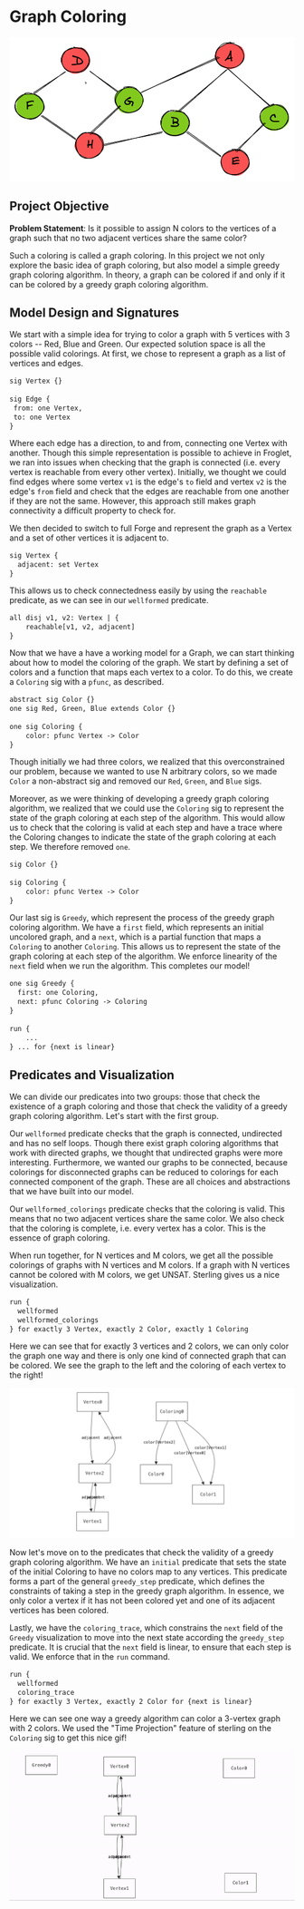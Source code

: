 # Graph Coloring

![graph_coloring](images/header_image.png)


## Project Objective

**Problem Statement**: Is it possible to assign N colors to the vertices of a graph such that no two adjacent vertices share the same color?

Such a coloring is called a graph coloring. In this project we not only explore the basic idea of graph coloring, but also model a simple greedy graph coloring algorithm. In theory, a graph can be colored if and only if it can be colored by a greedy graph coloring algorithm.

## Model Design and Signatures

We start with a simple idea for trying to color a graph with 5 vertices with 3 colors -- Red, Blue and Green. Our expected solution space is all the possible valid colorings. At first, we chose to represent a graph as a list of vertices and edges.

```
sig Vertex {}

sig Edge {
 from: one Vertex,
 to: one Vertex
}
```

Where each edge has a direction, to and from, connecting one Vertex with another. Though this simple representation is possible to achieve in Froglet, we ran into issues when checking that the graph is connected (i.e. every vertex is reachable from every other vertex). Initially, we thought we could find edges where some vertex `v1` is the edge's `to` field and vertex `v2` is the edge's `from` field and check that the edges are reachable from one another if they are not the same. However, this approach still makes graph connectivity a difficult property to check for.

We then decided to switch to full Forge and represent the graph as a Vertex and a set of other vertices it is adjacent to.

```
sig Vertex {
  adjacent: set Vertex
}
```

This allows us to check connectedness easily by using the `reachable` predicate, as we can see in our `wellformed` predicate.

```
all disj v1, v2: Vertex | {
    reachable[v1, v2, adjacent]
}
```

Now that we have a have a working model for a Graph, we can start thinking about how to model the coloring of the graph. We start by defining a set of colors and a function that maps each vertex to a color. To do this, we create a `Coloring` sig with a `pfunc`, as described.

```
abstract sig Color {}
one sig Red, Green, Blue extends Color {}

one sig Coloring {
    color: pfunc Vertex -> Color
}
```

Though initially we had three colors, we realized that this overconstrained our problem, because we wanted to use N arbitrary colors, so we made `Color` a non-abstract sig and removed our `Red`, `Green`, and `Blue` sigs.

Moreover, as we were thinking of developing a greedy graph coloring algorithm, we realized that we could use the `Coloring` sig to represent the state of the graph coloring at each step of the algorithm. This would allow us to check that the coloring is valid at each step and have a trace where the Coloring changes to indicate the state of the graph coloring at each step. We therefore removed `one`.

```
sig Color {}

sig Coloring {
    color: pfunc Vertex -> Color
}
```

Our last sig is `Greedy`, which represent the process of the greedy graph coloring algorithm. We have a `first` field, which represents an initial uncolored graph, and a `next`, which is a partial function that maps a `Coloring` to another `Coloring`. This allows us to represent the state of the graph coloring at each step of the algorithm. We enforce linearity of the `next` field when we run the algorithm. This completes our model!

```
one sig Greedy {
  first: one Coloring,
  next: pfunc Coloring -> Coloring 
}

run {
    ...
} ... for {next is linear}
```

## Predicates and Visualization

We can divide our predicates into two groups: those that check the existence of a graph coloring and those that check the validity of a greedy graph coloring algorithm. Let's start with the first group.

Our `wellformed` predicate checks that the graph is connected, undirected and has no self loops. Though there exist graph coloring algorithms that work with directed graphs, we thought that undirected graphs were more interesting. Furthermore, we wanted our graphs to be connected, because colorings for disconnected graphs can be reduced to colorings for each connected component of the graph. These are all choices and abstractions that we have built into our model.

Our `wellformed_colorings` predicate checks that the coloring is valid. This means that no two adjacent vertices share the same color. We also check that the coloring is complete, i.e. every vertex has a color. This is the essence of graph coloring.

When run together, for N vertices and M colors, we get all the possible colorings of graphs with N vertices and M colors. If a graph with N vertices cannot be colored with M colors, we get UNSAT. Sterling gives us a nice visualization.

```
run { 
  wellformed
  wellformed_colorings
} for exactly 3 Vertex, exactly 2 Color, exactly 1 Coloring
```

Here we can see that for exactly 3 vertices and 2 colors, we can only color the graph one way and there is only one kind of connected graph that can be colored. We see the graph to the left and the coloring of each vertex to the right!

![graph_coloring_simple](images/sterling_simple.png)

Now let's move on to the predicates that check the validity of a greedy graph coloring algorithm. We have an `initial` predicate that sets the state of the initial Coloring to have no colors map to any vertices. This predicate forms a part of the general `greedy_step` predicate, which defines the constraints of taking a step in the greedy graph algorithm. In essence, we only color a vertex if it has not been colored yet and one of its adjacent vertices has been colored.

Lastly, we have the `coloring_trace`, which constrains the `next` field of the `Greedy` visualization to move into the next state according the `greedy_step` predicate. It is crucial that the `next` field is linear, to ensure that each step is valid. We enforce that in the `run` command.

```
run {
  wellformed
  coloring_trace
} for exactly 3 Vertex, exactly 2 Color for {next is linear}
```

Here we can see one way a greedy algorithm can color a 3-vertex graph with 2 colors. We used the "Time Projection" feature of sterling on the `Coloring` sig to get this nice gif!

![graph_coloring_greedy](images/greedy_coloring.gif)


